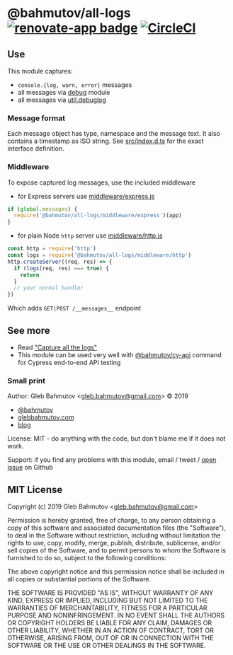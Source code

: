 # @bahmutov/all-logs [![renovate-app badge][renovate-badge]][renovate-app] [![CircleCI](https://circleci.com/gh/bahmutov/all-logs.svg?style=svg)](https://circleci.com/gh/bahmutov/all-logs)

## Use

This module captures:

- `console.{log, warn, error}` messages
- all messages via [debug](https://github.com/visionmedia/debug) module
- all messages via [util.debuglog](https://nodejs.org/api/util.html#util_util_debuglog_section)

### Message format

Each message object has type, namespace and the message text. It also contains a timestamp as ISO string. See [src/index.d.ts](src/index.d.ts) for the exact interface definition.

### Middleware

To expose captured log messages, use the included middleware

- for Express servers use [middleware/express.js](middleware/express.js)

```js
if (global.messages) {
  require('@bahmutov/all-logs/middleware/express')(app)
}
```

- for plain Node `http` server use [middleware/http.js](middleware/http.js)

```js
const http = require('http')
const logs = require('@bahmutov/all-logs/middleware/http')
http.createServer((req, res) => {
  if (logs(req, res) === true) {
    return
  }
  // your normal handler
})
```

Which adds `GET|POST /__messages__` endpoint

## See more

- Read ["Capture all the logs"](https://glebbahmutov.com/blog/capture-all-the-logs/)
- This module can be used very well with [@bahmutov/cy-api](https://github.com/bahmutov/cy-api) command for Cypress end-to-end API testing

### Small print

Author: Gleb Bahmutov &lt;gleb.bahmutov@gmail.com&gt; &copy; 2019

- [@bahmutov](https://twitter.com/bahmutov)
- [glebbahmutov.com](https://glebbahmutov.com)
- [blog](https://glebbahmutov.com/blog)

License: MIT - do anything with the code, but don't blame me if it does not work.

Support: if you find any problems with this module, email / tweet /
[open issue](https://github.com/bahmutov/all-logs/issues) on Github

## MIT License

Copyright (c) 2019 Gleb Bahmutov &lt;gleb.bahmutov@gmail.com&gt;

Permission is hereby granted, free of charge, to any person
obtaining a copy of this software and associated documentation
files (the "Software"), to deal in the Software without
restriction, including without limitation the rights to use,
copy, modify, merge, publish, distribute, sublicense, and/or sell
copies of the Software, and to permit persons to whom the
Software is furnished to do so, subject to the following
conditions:

The above copyright notice and this permission notice shall be
included in all copies or substantial portions of the Software.

THE SOFTWARE IS PROVIDED "AS IS", WITHOUT WARRANTY OF ANY KIND,
EXPRESS OR IMPLIED, INCLUDING BUT NOT LIMITED TO THE WARRANTIES
OF MERCHANTABILITY, FITNESS FOR A PARTICULAR PURPOSE AND
NONINFRINGEMENT. IN NO EVENT SHALL THE AUTHORS OR COPYRIGHT
HOLDERS BE LIABLE FOR ANY CLAIM, DAMAGES OR OTHER LIABILITY,
WHETHER IN AN ACTION OF CONTRACT, TORT OR OTHERWISE, ARISING
FROM, OUT OF OR IN CONNECTION WITH THE SOFTWARE OR THE USE OR
OTHER DEALINGS IN THE SOFTWARE.

[renovate-badge]: https://img.shields.io/badge/renovate-app-blue.svg
[renovate-app]: https://renovateapp.com/
